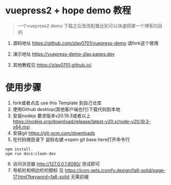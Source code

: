 # vuepress2 + hope demo 教程
>一个vuepress2 demo 下载之后改改配置达到可以快速搭建一个博客的目的

1. 源码地址 https://github.com/zlay0701/vuepress-demo 请fork这个使用

2. 演示地址 https://vuepress-demo-zlay.pages.dev

3. 其他教程见 https://zlay0701.github.io/

# 使用步骤
1. fork或者点击 use this Template 到自己仓库
2. 使用Github desktop(其他客户端也行)下载代码到本地
3. 安装nodejs 要求版本v20.19.3或者以上 https://nodejs.org/download/release/latest-v20.x/node-v20.19.3-x64.msi
4. 安装git https://git-scm.com/downloads
5. 在代码根目录下 鼠标右键->open git base here打开命令行
```
npm install
npm run docs:clean-dev
```
6. 访问浏览器 http://127.0.0.1:8080/ 测试即可
7. 导航栏和侧边栏的图标 见 https://icon-sets.iconify.design/fa6-solid/page-17.html?keyword=fa6-solid 无需前缀